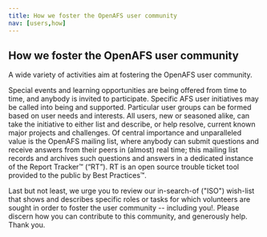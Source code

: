 ```yaml
---
title: How we foster the OpenAFS user community
nav: [users,how]
---
```


## How we foster the OpenAFS user community ##

A wide variety of activities aim at fostering the OpenAFS user community.

Special events and learning opportunities are being offered from time to time, and anybody is invited to participate.  Specific AFS user initiatives may be called into being and supported.  Particular user groups can be formed based on user needs and interests.  All users, new or seasoned alike, can take the initiative to either list and describe, or help resolve, current known major projects and challenges.  Of central importance and unparalleled value is the OpenAFS mailing list, where anybody can submit questions and receive answers from their peers in (almost) real time; this mailing list records and archives such questions and answers in a dedicated instance of the Report Tracker™ (“RT”).  RT is an open source trouble ticket tool provided to the public by Best Practices™.

Last but not least, we urge you to review our in-search-of ("ISO") wish-list that shows and describes specific roles or tasks for which volunteers are sought in order to foster the user community -- including you!.  Please discern how you can contribute to this community, and generously help.  Thank you.
